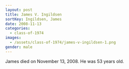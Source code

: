 ```yaml
---
layout: post
title: James V. Ingildsen
sortKey: Ingildsen, James
date: 2008-11-13
categories:
  - class-of-1974
images:
  - /assets/class-of-1974/james-v-ingildsen-1.png
gender: male
---
```

James died on November 13, 2008.  He was 53 years old.
